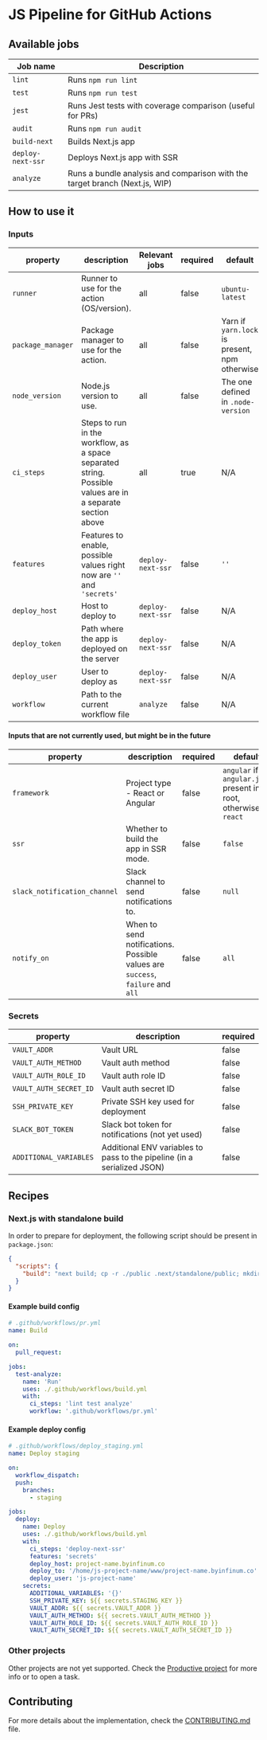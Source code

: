# JS Pipeline for GitHub Actions

## Available jobs

| Job name | Description |
| --- | --- |
| `lint` | Runs `npm run lint` |
| `test` | Runs `npm run test` |
| `jest` | Runs Jest tests with coverage comparison (useful for PRs) |
| `audit` | Runs `npm run audit` |
| `build-next` | Builds Next.js app |
| `deploy-next-ssr` | Deploys Next.js app with SSR |
| `analyze` | Runs a bundle analysis and comparison with the target branch (Next.js, WIP) |

## How to use it

### Inputs

| property | description | Relevant jobs | required | default |
| --- | --- | --- | --- | --- |
| `runner` | Runner to use for the action (OS/version). | all | false | `ubuntu-latest` |
| `package_manager` | Package manager to use for the action. | all | false | Yarn if `yarn.lock` is present, npm otherwise |
| `node_version` | Node.js version to use. | all | false | The one defined in `.node-version` |
| `ci_steps` | Steps to run in the workflow, as a space separated string. Possible values are in a separate section above | all | true | N/A |
| `features` | Features to enable, possible values right now are `''` and `'secrets'` | `deploy-next-ssr` | false | `''` |
| `deploy_host` | Host to deploy to | `deploy-next-ssr` | false | N/A |
| `deploy_token` | Path where the app is deployed on the server | `deploy-next-ssr` | false | N/A |
| `deploy_user` | User to deploy as | `deploy-next-ssr` | false | N/A |
| `workflow` | Path to the current workflow file | `analyze` | false | N/A |

#### Inputs that are not currently used, but might be in the future

| property | description | required | default |
| --- | --- | --- | --- |
| `framework` | Project type - React or Angular | false | `angular` if `angular.json` present in root, otherwise `react` |
| `ssr` | Whether to build the app in SSR mode. | false | `false` |
| `slack_notification_channel` | Slack channel to send notifications to. | false | `null` |
| `notify_on` | When to send notifications. Possible values are `success`, `failure` and `all` | false | `all` |

### Secrets
| property | description | required |
| --- | --- | --- |
| `VAULT_ADDR` | Vault URL | false |
| `VAULT_AUTH_METHOD` | Vault auth method | false |
| `VAULT_AUTH_ROLE_ID` | Vault auth role ID | false |
| `VAULT_AUTH_SECRET_ID` | Vault auth secret ID | false |
| `SSH_PRIVATE_KEY` | Private SSH key used for deployment | false |
| `SLACK_BOT_TOKEN` | Slack bot token for notifications (not yet used) | false |
| `ADDITIONAL_VARIABLES` | Additional ENV variables to pass to the pipeline (in a serialized JSON) | false |

## Recipes

### Next.js with standalone build

In order to prepare for deployment, the following script should be present in `package.json`:

```json
{
  "scripts": {
    "build": "next build; cp -r ./public .next/standalone/public; mkdir ./.next/standalone/public/_next; cp -r ./.next/static ./.next/standalone/public/_next/static; mv ./.next/standalone/server.js ./.next/standalone/index.js; cp ./next.config.js ./.next/standalone/next.config.js"
  }
}
```

#### Example build config

```yaml
# .github/workflows/pr.yml
name: Build

on:
  pull_request:

jobs:
  test-analyze:
    name: 'Run'
    uses: ./.github/workflows/build.yml
    with:
      ci_steps: 'lint test analyze'
      workflow: '.github/workflows/pr.yml'

```

#### Example deploy config

```yaml
# .github/workflows/deploy_staging.yml
name: Deploy staging

on:
  workflow_dispatch:
  push:
    branches:
      - staging

jobs:
  deploy:
    name: Deploy
    uses: ./.github/workflows/build.yml
    with:
      ci_steps: 'deploy-next-ssr'
      features: 'secrets'
      deploy_host: project-name.byinfinum.co
      deploy_to: '/home/js-project-name/www/project-name.byinfinum.co'
      deploy_user: 'js-project-name'
    secrets:
      ADDITIONAL_VARIABLES: '{}'
      SSH_PRIVATE_KEY: ${{ secrets.STAGING_KEY }}
      VAULT_ADDR: ${{ secrets.VAULT_ADDR }}
      VAULT_AUTH_METHOD: ${{ secrets.VAULT_AUTH_METHOD }}
      VAULT_AUTH_ROLE_ID: ${{ secrets.VAULT_AUTH_ROLE_ID }}
      VAULT_AUTH_SECRET_ID: ${{ secrets.VAULT_AUTH_SECRET_ID }}
```

### Other projects

Other projects are not yet supported. Check the [Productive project](https://app.productive.io/1-infinum/projects/1186/tasks?board=58094&filter=LTE%3D) for more info or to open a task.

## Contributing

For more details about the implementation, check the [CONTRIBUTING.md](CONTRIBUTING.md) file.